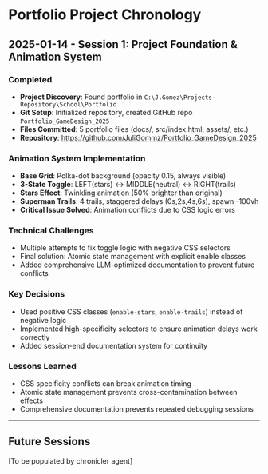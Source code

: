 # Portfolio Project Chronology

## 2025-01-14 - Session 1: Project Foundation & Animation System

### Completed
- **Project Discovery**: Found portfolio in `C:\J.Gomez\Projects-Repository\School\Portfolio`
- **Git Setup**: Initialized repository, created GitHub repo `Portfolio_GameDesign_2025`
- **Files Committed**: 5 portfolio files (docs/, src/index.html, assets/, etc.)
- **Repository**: https://github.com/JuliGommz/Portfolio_GameDesign_2025

### Animation System Implementation
- **Base Grid**: Polka-dot background (opacity 0.15, always visible)
- **3-State Toggle**: LEFT(stars) ↔ MIDDLE(neutral) ↔ RIGHT(trails)
- **Stars Effect**: Twinkling animation (50% brighter than original)
- **Superman Trails**: 4 trails, staggered delays (0s,2s,4s,6s), spawn -100vh
- **Critical Issue Solved**: Animation conflicts due to CSS logic errors

### Technical Challenges
- Multiple attempts to fix toggle logic with negative CSS selectors
- Final solution: Atomic state management with explicit enable classes
- Added comprehensive LLM-optimized documentation to prevent future conflicts

### Key Decisions
- Used positive CSS classes (`enable-stars`, `enable-trails`) instead of negative logic
- Implemented high-specificity selectors to ensure animation delays work correctly
- Added session-end documentation system for continuity

### Lessons Learned
- CSS specificity conflicts can break animation timing
- Atomic state management prevents cross-contamination between effects
- Comprehensive documentation prevents repeated debugging sessions

---

## Future Sessions
[To be populated by chronicler agent]